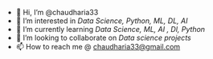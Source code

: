 - 👋 Hi, I’m @chaudharia33
- 👀 I’m interested in *Data Science, Python, ML, DL, AI*
- 🌱 I’m currently learning *Data Science, ML, AI , Dl, Python*
- 💞️ I’m looking to collaborate on *Data science projects*
- 📫 How to reach me @ chaudharia33@gmail.com

<!---
chaudharia33/chaudharia33 is a ✨ special ✨ repository because its `README.md` (this file) appears on your GitHub profile.
You can click the Preview link to take a look at your changes.
--->
